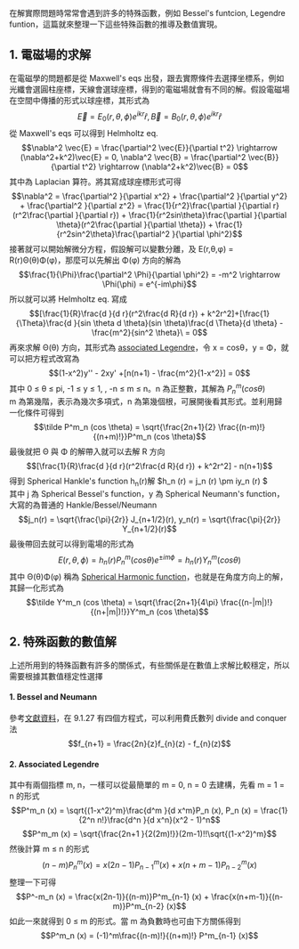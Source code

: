 在解實際問題時常常會遇到許多的特殊函數，例如 Bessel's funtcion, Legendre funtion，這篇就來整理一下這些特殊函數的推導及數值實現。

## 1. 電磁場的求解
在電磁學的問題都是從 Maxwell's eqs 出發，跟去實際條件去選擇坐標系，例如光纖會選圓柱座標，天線會選球座標，得到的電磁場就會有不同的解。假設電磁場在空間中傳播的形式以球座標，其形式為
$$\vec{E} = E_0(r, \theta, \phi)e^{ikr} \hat{r},  \vec{B} = B_0(r, \theta, \phi)e^{ikr} \hat{r}$$
從 Maxwell's eqs 可以得到 Helmholtz eq.
$$\nabla^2 \vec{E} = \frac{\partial^2 \vec{E}}{\partial t^2} \rightarrow (\nabla^2+k^2)\vec{E} = 0, \nabla^2 \vec{B} = \frac{\partial^2 \vec{B}}{\partial t^2} \rightarrow (\nabla^2+k^2)\vec{B} = 0$$
其中為 Laplacian 算符。將其寫成球座標形式可得
$$\nabla^2 = \frac{\partial^2 }{\partial x^2} + \frac{\partial^2 }{\partial y^2} + \frac{\partial^2 }{\partial z^2} = \frac{1}{r^2}\frac{\partial }{\partial r}(r^2\frac{\partial }{\partial r}) + \frac{1}{r^2sin\theta}\frac{\partial }{\partial \theta}(r^2\frac{\partial }{\partial \theta}) + \frac{1}{r^2sin^2\theta}\frac{\partial^2 }{\partial \phi^2}$$
接著就可以開始解微分方程，假設解可以變數分離，及 E(r,θ,φ) = R(r)Θ(θ)Φ(φ)，那麼可以先解出 Φ(φ) 方向的解為
$$\frac{1}{\Phi}\frac{\partial^2 \Phi}{\partial \phi^2} = -m^2 \rightarrow \Phi(\phi) = e^{-im\phi}$$
所以就可以將 Helmholtz eq. 寫成
$$[\frac{1}{R}\frac{d }{d r}(r^2\frac{d R}{d r}) + k^2r^2]+[\frac{1}{\Theta}\frac{d }{sin \theta d \theta}(sin \theta)\frac{d \Theta}{d \theta} - \frac{m^2}{sin^2 \theta}\ = 0$$
再來求解 Θ(θ) 方向，其形式為 [associated Legendre](https://en.wikipedia.org/wiki/Associated_Legendre_polynomials)，令 x = cosθ，y = Φ，就可以把方程式改寫為
$$(1-x^2)y'' - 2xy' +[n(n+1) - \frac{m^2}{1-x^2}] = 0$$
其中  0 ≤ θ ≤ pi, -1 ≤ y ≤ 1, , -n ≤ m ≤ n。n 為正整數，其解為 $P^m_n (cos \theta)$\
m 為第幾階，表示為幾次多項式，n 為第幾個根，可展開後看其形式。並利用歸一化條件可得到
$$\tilde P^m_n (cos \theta) = \sqrt{\frac{2n+1}{2} \frac{(n-m)!}{(n+m)!}}P^m_n (cos \theta)$$
最後就把 Θ 與 Φ 的解帶入就可以去解 R 方向\
$$[\frac{1}{R}\frac{d }{d r}(r^2\frac{d R}{d r}) + k^2r^2] - n(n+1)$$
得到 Spherical Hankle's function h<sub>n</sub>(r)解 $h_n (r) = j_n (r) \pm iy_n (r) $\
其中 j 為 Spherical Bessel's function，y 為 Spherical Neumann's function，大寫的為普通的 Hankle/Bessel/Neumann
$$j_n(r) = \sqrt{\frac{\pi}{2r}} J_{n+1/2}(r), y_n(r) = \sqrt{\frac{\pi}{2r}} Y_{n+1/2}(r)$$
最後帶回去就可以得到電場的形式為
$$E(r, \theta, \phi) = h_n(r) P^m_n (cos \theta) e^{\pm im\phi} = h_n(r) Y^m_n (cos \theta) $$
其中 Θ(θ)Φ(φ) 稱為 [Spherical Harmonic function](https://en.wikipedia.org/wiki/Spherical_harmonics)，也就是在角度方向上的解，其歸一化形式為\
$$\tilde Y^m_n (cos \theta) = \sqrt{\frac{2n+1}{4\pi} \frac{(n-|m|)!}{(n+|m|)!}}Y^m_n (cos \theta)$$
## 2. 特殊函數的數值解
上述所用到的特殊函數有許多的關係式，有些關係是在數值上求解比較穩定，所以需要根據其數值穩定性選擇

#### 1. Bessel and Neumann
參考[文獻資料](https://s3.amazonaws.com/nrbook.com/AandS-a4-v1-2.pdf)，在 9.1.27 有四個方程式，可以利用費氏數列 divide and conquer 法
$$f_{n+1} = \frac{2n}{z}f_{n}(z) - f_{n}(z)$$
#### 2. Associated Legendre
其中有兩個指標 m, n，一樣可以從最簡單的 m = 0, n = 0 去建構，先看 m = 1 = n 的形式
$$P^m_n (x) = \sqrt{(1-x^2)^m}\frac{d^m }{d x^m}P_n (x), P_n (x) = \frac{1}{2^n n!}\frac{d^n }{d x^n}(x^2 - 1)^n$$
$$P^m_m (x) = \sqrt{\frac{2n+1 }{2(2m)!}}(2m-1)!!\sqrt{(1-x^2)^m}$$
然後計算 m ≤ n 的形式
$$(n-m)P^m_n (x) = x(2n-1)P^m_{n-1} (x) + x(n+m-1)P^m_{n-2} (x)$$
整理一下可得
$$P^-m_n (x) = \frac{x(2n-1)}{(n-m)}P^m_{n-1} (x) + \frac{x(n+m-1)}{(n-m)}P^m_{n-2} (x)$$
如此一來就得到 0 ≤ m 的形式。當 m 為負數時也可由下方關係得到
$$P^m_n (x) = (-1)^m\frac{(n-m)!}{(n+m)!} P^m_{n-1} (x)$$

